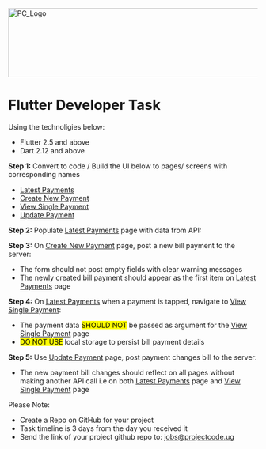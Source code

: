 <img src="https://github.com/ismailasega/projectCode-interview/blob/main/img/pcLogo.png" alt="PC_Logo" width="564" height="140">

# Flutter Developer Task

Using the technoligies below:

- Flutter 2.5 and above
- Dart 2.12 and above

**Step 1:** Convert to code / Build the UI below to pages/ screens with corresponding names

- [Latest Payments](#list-payments)
- [Create New Payment](#create-payments)
- [View Single Payment](#view-payment)
- [Update Payment](#update-payment)

**Step 2:** Populate <a href="https://github.com/ismailasega/ProjectCode_SoftWorld_interview/blob/main/technical-assessment/flutter_task.md#list-payments">Latest Payments</a> page with data from API:

**Step 3:** On <a href="https://github.com/ismailasega/ProjectCode_SoftWorld_interview/blob/main/technical-assessment/flutter_task.md#create-payments">Create New Payment</a> page, post a new bill payment to the server:

- The form should not post empty fields with clear warning messages
- The newly created bill payment should appear as the first item on <a href="https://github.com/ismailasega/ProjectCode_SoftWorld_interview/blob/main/technical-assessment/flutter_task.md#list-payments">Latest Payments</a> page

**Step 4:** On <a href="https://github.com/ismailasega/ProjectCode_SoftWorld_interview/blob/main/technical-assessment/flutter_task.md#list-payments">Latest Payments</a> when a payment is tapped, navigate to <a href="https://github.com/ismailasega/ProjectCode_SoftWorld_interview/blob/main/technical-assessment/flutter_task.md#view-payment">View Single Payment</a>:

- The payment data <mark>SHOULD NOT</mark> be passed as argument for the <a href="https://github.com/ismailasega/ProjectCode_SoftWorld_interview/blob/main/technical-assessment/flutter_task.md#view-payment">View Single Payment</a> page
- <mark>DO NOT USE</mark> local storage to persist bill payment details

**Step 5:** Use <a href="https://github.com/ismailasega/ProjectCode_SoftWorld_interview/blob/main/technical-assessment/flutter_task.md#update-payment">Update Payment</a> page, post payment changes bill to the server:

- The new payment bill changes should reflect on all pages without making another API call i.e on both <a href="https://github.com/ismailasega/ProjectCode_SoftWorld_interview/blob/main/technical-assessment/flutter_task.md#list-payments">Latest Payments</a> page and <a href="https://github.com/ismailasega/ProjectCode_SoftWorld_interview/blob/main/technical-assessment/flutter_task.md#view-payment">View Single Payment</a> page

Please Note:

- Create a Repo on GitHub for your project
- Task timeline is 3 days from the day you received it
- Send the link of your project github repo to: jobs@projectcode.ug

